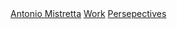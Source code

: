 <nav {% if page.layout == 'project' %}class="nav-light"{% endif %}>
  <div class="container">
    <span>
      <a class="logo" href="/">Antonio Mistretta</a>
    </span>
    <span class="links">
      <a href="/" {% if page.url == '/' %}class="active"{% endif %}>Work</a>
      <a href="/perspectives/" {% if page.url == '/perspectives/' %}class="active"{% endif %}>Persepectives</a>
    </span>
  </div>
</nav>
